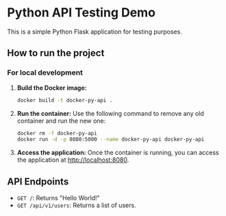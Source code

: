 # Python API Testing Demo

This is a simple Python Flask application for testing purposes.

## How to run the project

### For local development

1.  **Build the Docker image:**
    ```bash
    docker build -t docker-py-api .
    ```

2.  **Run the container:**
    Use the following command to remove any old container and run the new one:
    ```bash
    docker rm -f docker-py-api
    docker run -d -p 8080:5000 --name docker-py-api docker-py-api
    ```

3.  **Access the application:**
    Once the container is running, you can access the application at [http://localhost:8080](http://localhost:8080).

## API Endpoints

-   `GET /`: Returns "Hello World!"
-   `GET /api/v1/users`: Returns a list of users.